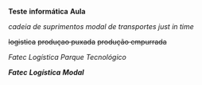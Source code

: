 **Teste**
**informática**
**Aula**

_cadeia de suprimentos_
_modal de transportes_
_just in time_

~~logistica~~
~~produçao puxada~~
~~produção empurrada~~

*Fatec*
*Logística*
*Parque Tecnológico*


 ***Fatec***
 ***Logística***
 ***Modal***
 






